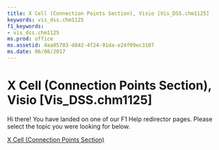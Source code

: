 ```yaml
---
title: X Cell (Connection Points Section), Visio [Vis_DSS.chm1125]
keywords: vis_dss.chm1125
f1_keywords:
- vis_dss.chm1125
ms.prod: office
ms.assetid: 4aa05703-d842-4f24-91da-e24f09ec3107
ms.date: 06/08/2017
---
```



# X Cell (Connection Points Section), Visio [Vis_DSS.chm1125]

Hi there! You have landed on one of our F1 Help redirector pages. Please select the topic you were looking for below.

[X Cell (Connection Points Section)](http://msdn.microsoft.com/library/11c69600-4e1f-4c52-ff35-b6a7cc6c734c%28Office.15%29.aspx)

